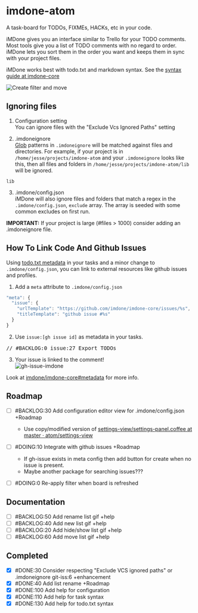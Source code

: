 # imdone-atom
A task-board for TODOs, FIXMEs, HACKs, etc in your code.

iMDone gives you an interface similar to Trello for your TODO comments.  Most tools give you a list of TODO comments with no regard to order.  iMDone lets you sort them in the order you want and keeps them in sync with your project files.

iMDone works best with todo.txt and markdown syntax.  See the [syntax guide at imdone-core](https://github.com/imdone/imdone-core#task-formats)

![Create filter and move](https://cloud.githubusercontent.com/assets/233505/9454838/d3784fb2-4a8a-11e5-8503-73bf7a2028f1.gif)

Ignoring files
----
1. Configuration setting  
You can ignore files with the "Exclude Vcs Ignored Paths" setting

2. .imdoneignore  
[Glob](https://www.npmjs.com/package/glob) patterns in `.imdoneignore` will be matched against files and directories.  For example, if your project is in `/home/jesse/projects/imdone-atom` and your `.imdoneignore` looks like this, then all files and folders in `/home/jesse/projects/imdone-atom/lib` will be ignored.
```
lib
```
3. .imdone/config.json  
iMDone will also ignore files and folders that match a regex in the `.imdone/config.json`, `exclude` array.  The array is seeded with some common excludes on first run.

**IMPORTANT:** If your project is large (#files > 1000) consider adding an .imdoneignore file.

How To Link Code And Github Issues
----
Using [todo.txt metadata](https://github.com/imdone/imdone-core#metadata) in your tasks and a minor change to `.imdone/config.json`, you can link to external resources like github issues and profiles.  

1. Add a `meta` attribute to `.imdone/config.json`
```javascript
"meta": {
  "issue": {
    "urlTemplate": "https://github.com/imdone/imdone-core/issues/%s",
    "titleTemplate": "github issue #%s"
  }
}
```

2. Use `issue:[gh issue id]` as metadata in your tasks.
<pre>
// &#35;BACKLOG:0 issue:27 Export TODOs
</pre>

3. Your issue is linked to the comment!  
![gh-issue-imdone](https://cloud.githubusercontent.com/assets/233505/9595122/72542350-502a-11e5-87b3-a4eb49428b7c.png)

Look at [imdone/imdone-core#metadata](https://github.com/imdone/imdone-core#metadata) for more info.

Roadmap
----
- [ ] #BACKLOG:30 Add configuration editor view for .imdone/config.json +Roadmap
  - Use copy/modified version of [settings-view/settings-panel.coffee at master · atom/settings-view](https://github.com/atom/settings-view/blob/master/lib/settings-panel.coffee)
- [ ] #DOING:10 Integrate with github issues +Roadmap
  - If gh-issue exists in meta config then add button for create when no issue is present.
  - Maybe another package for searching issues???
- [ ] #DOING:0 Re-apply filter when board is refreshed


Documentation
----
- [ ] #BACKLOG:50 Add rename list gif +help
- [ ] #BACKLOG:40 Add new list gif +help
- [ ] #BACKLOG:20 Add hide/show list gif +help
- [ ] #BACKLOG:60 Add move list gif +help

Completed
----
- [x] #DONE:30 Consider respecting "Exclude VCS ignored paths" or .imdoneignore git-iss:6 +enhancement
- [x] #DONE:40 Add list rename +Roadmap
- [x] #DONE:100 Add help for configuration
- [x] #DONE:110 Add help for task syntax
- [x] #DONE:130 Add help for todo.txt syntax
